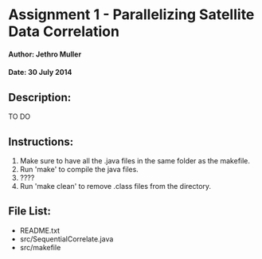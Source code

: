 # Assignment 1 - Parallelizing Satellite Data Correlation
#### Author: Jethro Muller
#### Date: 30 July 2014

## Description:
TO DO

## Instructions: 
1. Make sure to have all the .java files in the same folder as the makefile.
2. Run 'make' to compile the java files.
3. ????
4. Run 'make clean' to remove .class files from the directory.

## File List:
* README.txt
* src/SequentialCorrelate.java
* src/makefile


